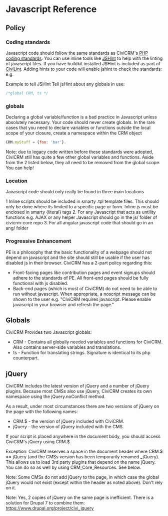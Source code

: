 # Javascript Reference

## Policy

### Coding standards

Javascript code should follow the same standards as CiviCRM's [PHP coding standards](https://docs.civicrm.org/dev/en/master/standards/php/). You can use inline tools like [JSHint](http://jshint.com/) to help with the linting of javascript files. If you have buildkit installed JSHint is included as part of [CiviLint](https://docs.civicrm.org/dev/en/master/tools/civilint/). Adding hints to your code will enable jshint to check the standards: e.g.

Example to tell JSHint Tell jsHint about any globals in use:
```javascript
/*global CRM, ts */
```
### globals

Declaring a global variable/function is a bad practice in Javascript unless absolutely necessary. Your code should never create globals. In the rare cases that you need to declare variables or functions outside the local scope of your closure, create a namespace within the CRM object

```javascript
CRM.myStuff = {foo: 'bar'}.
```

Note: due to legacy code written before these standards were adopted, CiviCRM still has quite a few other global variables and functions. Aside from the 2 listed below, they all need to be removed from the global scope. You can help!

### Location 

Javascript code should only really be found in three main locations

1 Inline scripts should be included in smarty .tpl template files. This should only be done where its limited to a specific page or form. Inline js must be enclosed in smarty {literal} tags 
2. For any Javascript that acts as untility functions e.g. AJAX or any helper Javascript should go in the js/ folder of civicrm-core repo
3. For all angular javascript code that should go in an ang/ folder

### Progressive Enhancement

PE is a philosophy that the basic functionality of a webpage should not depend on javascript and the site should still be usable if the user has disabled js in their browser. CiviCRM has a 2-part policy regarding this:

* Front-facing pages like contribution pages and event signups should adhere to the standards of PE. All front-end pages should be fully functional with js disabled.
* Back-end pages (which is most of CiviCRM) do not need to be able to run without javascript. When appropriate, a noscript message can be shown to the user e.g. "<noscript>CiviCRM requires javascript. Please enable javascript in your browser and refresh the page.</noscript>"

## Globals

CiviCRM Provides two Javascript globals: 

* CRM - Contains all globally needed variables and functions for CiviCRM. Also contains server-side variables and translations.
* ts - Function for translating strings. Signature is identical to its php counterpart.

## jQuery

CiviCRM includes the latest version of jQuery and a number of jQuery plugins. Because most CMSs also use jQuery, CiviCRM creates its own namespace using the jQuery.noConflict method.

As a result, under most circumstances there are two versions of jQuery on the page with the following names:

* CRM.$ - the version of jQuery included with CiviCRM.
* jQuery - the version of jQuery included with the CMS.

If your script is placed anywhere in the document body, you should access CiviCRM's jQuery using CRM.$.

Exception: CiviCRM reserves a space in the document header where CRM.$ == jQuery (and the CMSs version has been temporarily renamed _jQuery). This allows us to load 3rd party plugins that depend on the name jQuery. You can do so as well by using CRM_Core_Resources. See below.

Note: Some CMSs do not add jQuery to the page, in which case the global jQuery would not exist (except within the header as noted above). Don't rely on it.

Note: Yes, 2 copies of jQuery on the same page is inefficient. There is a solution for Drupal 7 to combine them: https://www.drupal.org/project/civi_jquery
